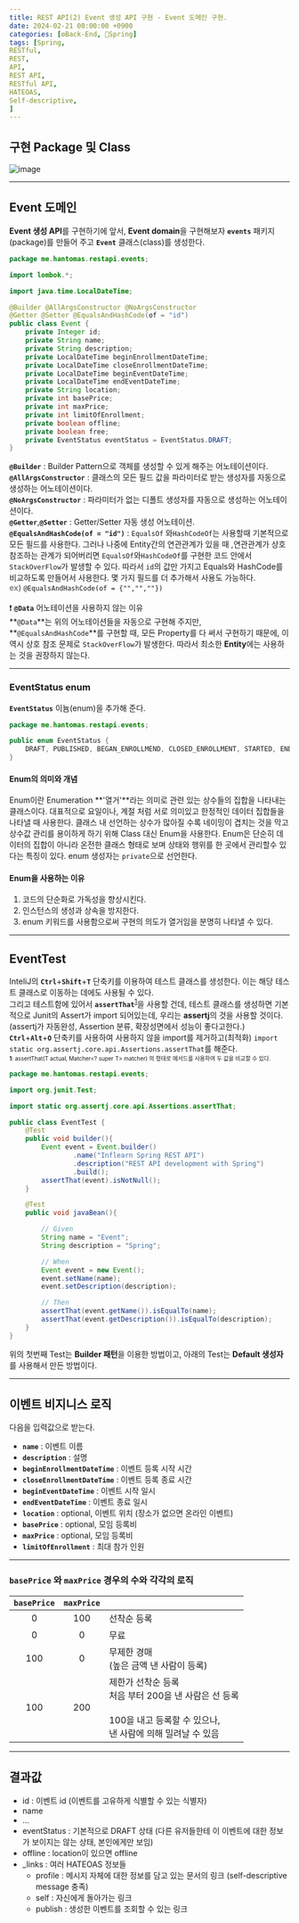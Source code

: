 ```yaml
---
title: REST API(2) Event 생성 API 구현 - Event 도메인 구현.
date: 2024-02-21 00:00:00 +0900
categories: [⚙️Back-End, 🍃Spring]
tags: [Spring,
RESTful,
REST,
API,
REST API,
RESTful API,
HATEOAS,
Self-descriptive,
]     
---  
```

  
## 구현 Package 및 Class  
![image](https://github.com/han-tomas/han-tomas.github.io/assets/124488773/bb2459a2-0ab9-48f7-a6e9-5f58b278b37b)  
  
---  
## Event 도메인
**Event 생성 API**를 구현하기에 앞서, **Event domain**을 구현해보자
**`events`** 패키지(package)를 만들어 주고 **`Event`** 클래스(class)를 생성한다.   
```java
package me.hantomas.restapi.events;

import lombok.*;

import java.time.LocalDateTime;

@Builder @AllArgsConstructor @NoArgsConstructor
@Getter @Setter @EqualsAndHashCode(of = "id")
public class Event {
    private Integer id;
    private String name;
    private String description;
    private LocalDateTime beginEnrollmentDateTime;
    private LocalDateTime closeEnrollmentDateTime;
    private LocalDateTime beginEventDateTime;
    private LocalDateTime endEventDateTime;
    private String location;
    private int basePrice;
    private int maxPrice;
    private int limitOfEnrollment;
    private boolean offline;
    private boolean free;
    private EventStatus eventStatus = EventStatus.DRAFT;
}

```  
**`@Builder`** : Builder Pattern으로 객체를 생성할 수 있게 해주는 어노테이션이다.  
**`@AllArgsConstructor`** : 클래스의 모든 필드 값을 파라미터로 받는 생성자를 자동으로 생성하는 어노테이션이다.   
**`@NoArgsConstructor`** : 파라미터가 없는 디폴트 생성자를 자동으로 생성하는 어노테이션이다.  
**`@Getter`**,**`@Setter`** : Getter/Setter 자동 생성 어노테이션.  
**`@EqualsAndHashCode(of = "id")`** : `EqualsOf` 와`HashCodeOf`는 사용할때 기본적으로 모든 필드를 사용한다. 그러나 나중에 Entity간의 연관관계가 있을 때 ,연관관계가 상호 참조하는 관계가 되어버리면 `EqualsOf`와`HashCodeOf`를 구현한 코드 안에서 `StackOverFlow`가 발생할 수 있다. 따라서 `id`의 값만 가지고 Equals와 HashCode를 비교하도록 만들어서 사용한다. 몇 가지 필드를 더 추가해서 사용도 가능하다.<br>**<span style="color : gray">ex)</span>** `@EqualsAndHashCode(of = {"","",""})`  
<br>
❗ **`@Data`** 어노테이션을 사용하지 않는 이유  
**`@Data`**는 위의 어노테이션들을 자동으로 구현해 주지만, **`@EqualsAndHashCode`**를 구현할 때, 모든 Property를 다 써서 구현하기 때문에, 이 역시 상호 참조 문제로 `StackOverFlow`가 발생한다. 따라서 최소한 **Entity**에는 사용하는 것을 권장하지 않는다. 
  
---  
### EventStatus enum  
**`EventStatus`** 이늄(enum)을 추가해 준다.  
```java
package me.hantomas.restapi.events;

public enum EventStatus {
    DRAFT, PUBLISHED, BEGAN_ENROLLMEND, CLOSED_ENROLLMENT, STARTED, ENDED
}

```  
  
#### Enum의 의미와 개념  
Enum이란 Enumeration **'열거'**라는 의미로 관련 있는 상수들의 집합을 나타내는 클래스이다. 대표적으로 요일이나, 계절 처럼 서로 의미있고 한정적인 데이터 집합들을 나타낼 때 사용한다. 클래스 내 선언하는 상수가 많아질 수록 네이밍이 겹치는 것을 막고 상수값 관리를 용이하게 하기 위해 Class 대신 Enum을 사용한다. Enum은 단순히 데이터의 집합이 아니라 온전한 클래스 형태로 보며 상태와 행위를 한 곳에서 관리할수 있다는 특징이 있다. enum 생성자는 `private`으로 선언한다.  
  
#### Enum을 사용하는 이유
1. 코드의 단순화로 가독성을 향상시킨다.  
2. 인스턴스의 생성과 상속을 방지한다.  
3. enum 키워드를 사용함으로써 구현의 의도가 열거임을 분명히 나타낼 수 있다.  
  
---  
## EventTest  
InteliJ의 **`Ctrl`**+**`Shift`**+**`T`** 단축키를 이용하여 테스트 클래스를 생성한다. 이는 해당 테스트 클래스로 이동하는 데에도 사용될 수 있다.   
그리고 테스트함에 있어서 **`assertThat`**<sup>[1](#f1)</sup>을 사용할 건데, 테스트 클래스를 생성하면 기본적으로 Junit의 Assert가 import 되어있는데, 우리는 **assertj**의 것을 사용할 것이다.(assertj가 자동완성, Assertion 분류, 확장성면에서 성능이 좋다고한다.)  
**`Ctrl`**+**`Alt`**+**`O`** 단축키를 사용하여 사용하지 않을 import를 제거하고(최적화) `import static org.assertj.core.api.Assertions.assertThat`를 해준다.  
<span style="font-size: 10px"><b id="f1">1</b>: assertThat(T actual, Matcher<? super T> matcher) 의 형태로 메서드를 사용하여 두 값을 비교할 수 있다.</span>  
  
```java
package me.hantomas.restapi.events;

import org.junit.Test;

import static org.assertj.core.api.Assertions.assertThat;

public class EventTest {
    @Test
    public void builder(){
        Event event = Event.builder()
                .name("Inflearn Spring REST API")
                .description("REST API development with Spring")
                .build();
        assertThat(event).isNotNull();
    }

    @Test
    public void javaBean(){

        // Given
        String name = "Event";
        String description = "Spring";

        // When
        Event event = new Event();
        event.setName(name);
        event.setDescription(description);

        // Then
        assertThat(event.getName()).isEqualTo(name);
        assertThat(event.getDescription()).isEqualTo(description);
    }
}
```  
위의 첫번째 Test는 **Builder 패턴**을 이용한 방법이고, 아래의 Test는 **Default 생성자**를 사용해서 만든 방법이다.  
  
---  
## 이벤트 비지니스 로직  
다음을 입력값으로 받는다.  
* **`name`** : 이벤트 이름  
* **`description`** : 설명  
* **`beginEnrollmentDateTime`** : 이벤트 등록 시작 시간  
* **`closeEnrollmentDateTime`** : 이벤트 등록 종료 시간  
* **`beginEventDateTime`** : 이벤트 시작 일시  
* **`endEventDateTime`** : 이벤트 종료 일시  
* **`location`** : optional, 이벤트 위치 (장소가 없으면 온라인 이벤트)  
* **`basePrice`** : optional, 모임 등록비  
* **`maxPrice`** : optional, 모임 등록비  
* **`limitOfEnrollment`** : 최대 참가 인원  
  
---
### **`basePrice`** 와 **`maxPrice`** 경우의 수와 각각의 로직  
|**`basePrice`**|**`maxPrice`**||  
|:---:|:---:|---|  
|0|100|선착순 등록|  
|0|0|무료|  
|100|0|무제한 경매<br>(높은 금액 낸 사람이 등록)|  
|100|200|제한가 선착순 등록<br>처음 부터 200을 낸 사람은 선 등록<br><br>100을 내고 등록할 수 있으나,<br>낸 사람에 의해 밀려날 수 있음|  
  
---  
## 결과값  
* id : 이벤트 id (이벤트를 고유하게 식별할 수 있는 식별자)  
* name  
* ...  
* eventStatus : 기본적으로 DRAFT 상태 (다른 유저들한테 이 이벤트에 대한 정보가 보이지는 않는 상태, 본인에게만 보임)  
* offline : location이 있으면 offline  
* _links : 여러 HATEOAS 정보들  
    * profile : 메시지 자체에 대한 정보를 담고 있는 문서의 링크 (self-descriptive message 충족)  
    * self : 자신에게 돌아가는 링크    
    * publish : 생성한 이벤트를 조회할 수 있는 링크  
      


